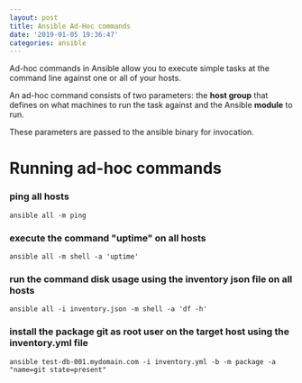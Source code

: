 ```yaml
---
layout: post
title: Ansible Ad-Hoc commands
date: '2019-01-05 19:36:47'
categories: ansible
---
```


Ad-hoc commands in Ansible allow you to execute simple tasks at the command line against one or all of your hosts.

An ad-hoc command consists of two parameters: the **host group** that defines on what machines to run the task against and the Ansible **module** to run.

These parameters are passed to the ansible binary for invocation.

# Running ad-hoc commands

### ping all hosts

```shell
ansible all -m ping
```

### execute the command "uptime" on all hosts

```shell
ansible all -m shell -a 'uptime'
```

### run the command disk usage using the inventory json file on all hosts

```shell
ansible all -i inventory.json -m shell -a 'df -h'
```

### install the package git as root user on the target host using the inventory.yml file

```shell
ansible test-db-001.mydomain.com -i inventory.yml -b -m package -a "name=git state=present"
```
